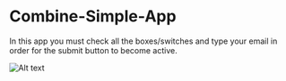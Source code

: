 # Combine-Simple-App

In this app you must check all the boxes/switches and type your email in order for the submit button to become active.


![Alt text](master/Combine.jpg?raw=true "Title")
